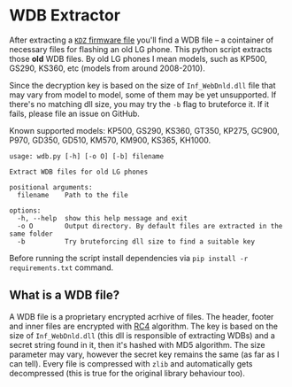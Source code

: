 
# WDB Extractor

After extracting a
[`KDZ` firmware file](https://github.com/michaelwright235/kdz_decrypt_encrypt)
you'll find a WDB file – a cointainer of necessary files for flashing an old
LG phone. This python script extracts those **old** WDB files. By old LG phones
I mean models, such as KP500, GS290, KS360, etc (models from around 2008-2010).

Since the decryption key is based on the size of `Inf_WebDnld.dll` file that
may vary from model to model, some of them may be yet unsupported. If there's
no matching dll size, you may try the `-b` flag to bruteforce it. If it fails,
please file an issue on GitHub.

Known supported models: KP500, GS290, KS360, GT350, KP275, GC900, P970, GD350,
GD510, KM570, KM900, KS365, KH1000.

```text
usage: wdb.py [-h] [-o O] [-b] filename

Extract WDB files for old LG phones

positional arguments:
  filename    Path to the file

options:
  -h, --help  show this help message and exit
  -o O        Output directory. By default files are extracted in the same folder
  -b          Try bruteforcing dll size to find a suitable key
```

Before running the script install dependencies via
`pip install -r requirements.txt` command.

## What is a WDB file?

A WDB file is a proprietary encrypted acrhive of files. The header, footer and
inner files are encrypted with [RC4](https://en.wikipedia.org/wiki/RC4)
algorithm. The key is based on the size of `Inf_WebDnld.dll` (this dll is
responsible of extracting WDBs) and a secret string found in it, then it's
hashed with MD5 algorithm. The size parameter may vary, however the secret
key remains the same (as far as I can tell). Every file is compressed with
`zlib` and automatically gets decompressed (this is true for the original
library behaviour too).
